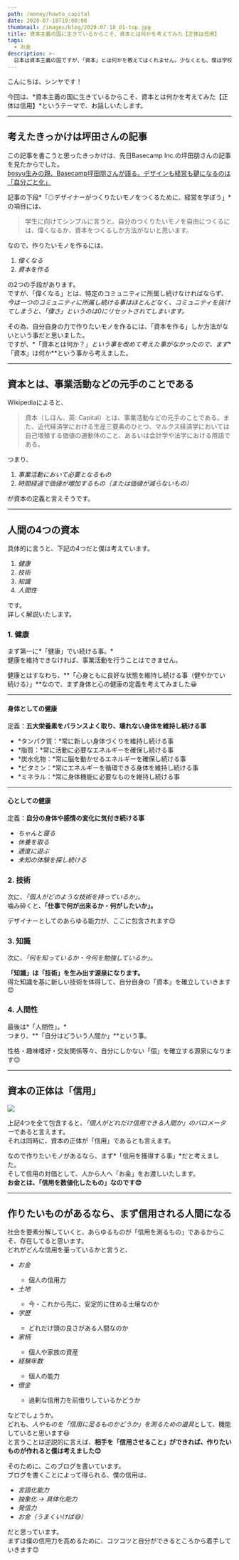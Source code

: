 ```yaml
---
path: /money/howto_capital
date: 2020-07-18T19:00:00
thumbnail: /images/blog/2020.07.18_01-top.jpg
title: 資本主義の国に生きているからこそ、資本とは何かを考えてみた【正体は信用】
tags:
  - お金
description: >-
  日本は資本主義の国ですが、「資本」とは何かを教えてはくれません。少なくとも、僕は学校で習いませんでした。そのため、誰も教えてくれないからこそ、自分で「資本とは何か？」を考えてみました。答えを言っちゃいますと、資本とは「信用」であると、僕は考えました。
---
```


こんにちは、シンヤです！

今回は、*資本主義の国に生きているからこそ、資本とは何かを考えてみた【正体は信用】*というテーマで、お話しいたします。

---

## 考えたきっかけは坪田さんの記事

この記事を書こうと思ったきっかけは、先日Basecamp Inc.の坪田朋さんの記事を見たからでした。  
[bosyu生みの親、Basecamp坪田朋さんが語る。デザインも経営も鍵になるのは「自分ごと化」](https://hataraku.vivivit.com/special/kds_20190725)

記事の下段*「◎デザイナーがつくりたいモノをつくるために、経営を学ぼう」*の項目には、

> 学生に向けてシンプルに言うと、自分のつくりたいモノを自由につくるには、偉くなるか、資本をつくるしか方法がないと思います。

なので、作りたいモノを作るには、

1. *偉くなる*
2. *資本を作る*

の2つの手段があります。  
ですが、「偉くなる」とは、特定のコミュニティに所属し続けなければならず、
*今は一つのコミュニティに所属し続ける事はほとんどなく、コミュニティを抜けてしまうと、「偉さ」というのは0にリセットされてしまいます。*

その為、自分自身の力で作りたいモノを作るには、「資本を作る」しか方法がないという事だと思いました。  
ですが、*「資本とは何か？」*という事を改めて考えた事がなかったので、まず**「資本」は何か**という事から考えました。

---

## 資本とは、事業活動などの元手のことである

Wikipediaによると、

> 資本（しほん、英: Capital）とは、事業活動などの元手のことである。また、近代経済学における生産三要素のひとつ、マルクス経済学においては自己増殖する価値の運動体のこと、あるいは会計学や法学における用語である。

つまり、

1. *事業活動において必要となるもの*
2. *時間経過で価値が増加するもの（または価値が減らないもの）*

が資本の定義と言えそうです。  

---

## 人間の4つの資本

具体的に言うと、下記の4つだと僕は考えています。

1. *健康*
2. *技術*
3. *知識*
4. *人間性*

です。  
詳しく解説いたします。

### 1. 健康

まず第一に*「健康」でい続ける事。*  
健康を維持できなければ、事業活動を行うことはできません。

健康とはすなわち、**「心身ともに良好な状態を維持し続ける事（健やかでい続ける）」**なので、まず身体と心の健康の定義を考えてみました😀

<hr class="u-bt-lightest u-mt-40 u-mb-40">

#### 身体としての健康

定義：**五大栄養素をバランスよく取り、壊れない身体を維持し続ける事**

- *タンパク質：*常に新しい身体づくりを維持し続ける事
- *脂質：*常に活動に必要なエネルギーを確保し続ける事
- *炭水化物：*常に脳を動かせるエネルギーを確保し続ける事
- *ビタミン：*常にエネルギーを循環できる身体を維持し続ける事
- *ミネラル：*常に身体機能に必要なものを維持し続ける事

<hr class="u-bt-lightest u-mt-40 u-mb-40">

#### 心としての健康

定義：**自分の身体や感情の変化に気付き続ける事**

- *ちゃんと寝る*
- *休養を取る*
- *適度に遊ぶ*
- *未知の体験を探し続ける*

### 2. 技術

次に、*「個人がどのような技術を持っているか」。*  
噛み砕くと、**「仕事で何が出来るか・何がしたいか」。**

デザイナーとしてのあらゆる能力が、ここに包含されます😊

### 3. 知識

次に、*「何を知っているか・今何を勉強しているか」。*

**「知識」は「技術」を生み出す源泉になります。**  
得た知識を基に新しい技術を体得して、自分自身の「資本」を確立していきます😊

### 4. 人間性

最後は*「人間性」。*  
つまり、**「自分はどういう人間か」**という事。

性格・趣味嗜好・交友関係等々、自分にしかない「個」を確立する源泉になります😊

---

## 資本の正体は「信用」

![](/images/blog/2020.07.18_01-01.jpg)

上記4つを全て包含すると、*「個人がどれだけ信用できる人間か」のバロメーター*であると言えます。  
それは同時に、資本の正体が「信用」であるとも言えます。

なので作りたいモノがあるなら、まず*「信用を獲得する事」*だと考えました。  
そして信用の対価として、人から人へ「お金」をお渡しいたします。  
**お金とは、「信用を数値化したもの」なのです😊**

---

## 作りたいものがあるなら、まず信用される人間になる

社会を要素分解していくと、あらゆるものが「信用を測るもの」であるからこそ、存在してると思います。  
どれがどんな信用を量っているかと言うと、

<ul class="u-pa-reset u-pa-24 u-pt-16 u-pb-16 u-list-none">
  <li><em>お金</em></li>
  <ul class="u-bg-reset u-m-reset u-mb-24 u-pa-reset u-list-none">
    <li class="u-list-arrow">個人の信用力</li>
  </ul>
  <li><em>土地</em></li>
  <ul class="u-bg-reset u-m-reset u-mb-24 u-pa-reset u-list-none">
    <li class="u-list-arrow">今・これから先に、安定的に住める土壌なのか</li>
  </ul>
  <li><em>学歴</em></li>
  <ul class="u-bg-reset u-m-reset u-mb-24 u-pa-reset u-list-none">
    <li class="u-list-arrow">どれだけ頭の良さがある人間なのか</li>
  </ul>
  <li><em>家柄</em></li>
  <ul class="u-bg-reset u-m-reset u-mb-24 u-pa-reset u-list-none">
    <li class="u-list-arrow">個人や家族の資産</li>
  </ul>
  <li><em>経験年数</em></li>
  <ul class="u-bg-reset u-m-reset u-mb-24 u-pa-reset u-list-none">
    <li class="u-list-arrow">個人の能力</li>
  </ul>
  <li><em>借金</em></li>
  <ul class="u-bg-reset u-m-reset u-pa-reset u-list-none">
    <li class="u-list-arrow">過剰な信用力を前借りしているかどうか</li>
  </ul>
</ul>

などでしょうか。  
どれも、*人やものを「信用に足るものかどうか」を測るための道具*として、機能していると思います😆  
と言うことは逆説的に言えば、**相手を「信用させること」ができれば、作りたいものが作れると僕は考えました😊**

そのために、このブログを書いています。  
ブログを書くことによって得られる、僕の信用は、

- *言語化能力*
- *抽象化 → 具体化能力*
- *発信力*
- *お金（うまくいけば😅）*

だと思っています。  
まずは僕の信用力を高めるために、コツコツと自分ができるところから着手していきます😊
